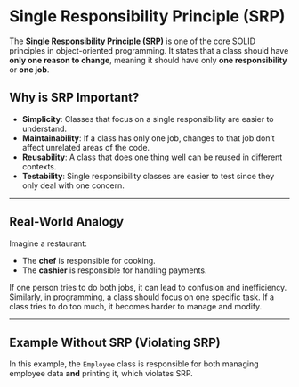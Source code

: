 # Single Responsibility Principle (SRP)

The **Single Responsibility Principle (SRP)** is one of the core SOLID principles in object-oriented programming. It states that a class should have **only one reason to change**, meaning it should have only **one responsibility** or **one job**.

## Why is SRP Important?

- **Simplicity**: Classes that focus on a single responsibility are easier to understand.
- **Maintainability**: If a class has only one job, changes to that job don’t affect unrelated areas of the code.
- **Reusability**: A class that does one thing well can be reused in different contexts.
- **Testability**: Single responsibility classes are easier to test since they only deal with one concern.

---

## Real-World Analogy

Imagine a restaurant:
- The **chef** is responsible for cooking.
- The **cashier** is responsible for handling payments.

If one person tries to do both jobs, it can lead to confusion and inefficiency. Similarly, in programming, a class should focus on one specific task. If a class tries to do too much, it becomes harder to manage and modify.

---

## Example Without SRP (Violating SRP)

In this example, the `Employee` class is responsible for both managing employee data **and** printing it, which violates SRP.

```java
